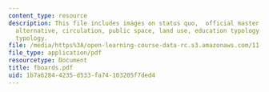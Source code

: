 ```yaml
---
content_type: resource
description: This file includes images on status quo,  official master plan, proposed
  alternative, circulation, public space, land use, education typology and housing
  typology.
file: /media/https%3A/open-learning-course-data-rc.s3.amazonaws.com/11-307-beijing-urban-design-studio-summer-2006/1b7a62844235d533fa74103205f7ded4_fboards.pdf
file_type: application/pdf
resourcetype: Document
title: fboards.pdf
uid: 1b7a6284-4235-d533-fa74-103205f7ded4
---
```

